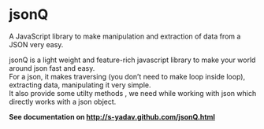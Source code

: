 jsonQ
=====

A JavaScript library to make manipulation and extraction of data from a JSON very easy.


jsonQ is a light weight and feature-rich javascript library to make your world around json fast and easy.<br />
For a json, it makes traversing (you don’t need to make loop inside loop), extracting data, manipulating it very simple.<br/>
It also provide some utilty methods , we need while working with json which directly works with a json object. 

<strong>See documentation on http://s-yadav.github.com/jsonQ.html</strong>
